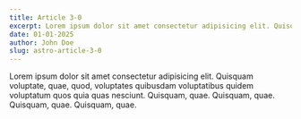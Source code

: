 ```yaml
---
title: Article 3-0
excerpt: Lorem ipsum dolor sit amet consectetur adipisicing elit. Quisquam
date: 01-01-2025
author: John Doe  
slug: astro-article-3-0
---
```


Lorem ipsum dolor sit amet consectetur adipisicing elit. Quisquam
              voluptate, quae, quod, voluptates quibusdam voluptatibus quidem
              voluptatum quos quia quas nesciunt. Quisquam, quae. Quisquam, quae.
              Quisquam, quae. Quisquam, quae.
              